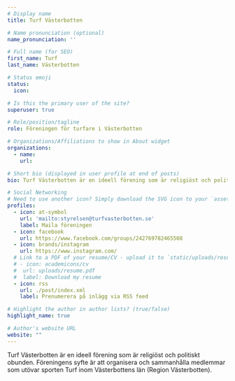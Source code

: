 ```yaml
---
# Display name
title: Turf Västerbotten

# Name pronunciation (optional)
name_pronunciation: ''

# Full name (for SEO)
first_name: Turf
last_name: Västerbotten

# Status emoji
status:
  icon: 

# Is this the primary user of the site?
superuser: true

# Role/position/tagline
role: Föreningen för turfare i Västerbotten

# Organizations/Affiliations to show in About widget
organizations:
  - name: 
    url: 

# Short bio (displayed in user profile at end of posts)
bio: Turf Västerbotten är en ideell förening som är religiöst och politiskt obunden. Föreningens syfte är att organisera och sammanhålla medlemmar som utövar sporten Turf inom Västerbottens län.

# Social Networking
# Need to use another icon? Simply download the SVG icon to your `assets/media/icons/` folder.
profiles:
  - icon: at-symbol
    url: 'mailto:styrelsen@turfvasterbotten.se'
    label: Maila föreningen
  - icon: facebook
    url: https://www.facebook.com/groups/242769782465508
  - icon: brands/instagram
    url: https://www.instagram.com/
  # Link to a PDF of your resume/CV - upload it to `static/uploads/resume.pdf`
  # - icon: academicons/cv
  #  url: uploads/resume.pdf
  #  label: Download my resume
  - icon: rss
    url: ./post/index.xml
    label: Prenumerera på inlägg via RSS feed

# Highlight the author in author lists? (true/false)
highlight_name: true

# Author's website URL
website: ""
---
```


Turf Västerbotten är en ideell förening som är religiöst och politiskt obunden. Föreningens syfte är att organisera och sammanhålla medlemmar som utövar sporten Turf inom Västerbottens län (Region Västerbotten).

